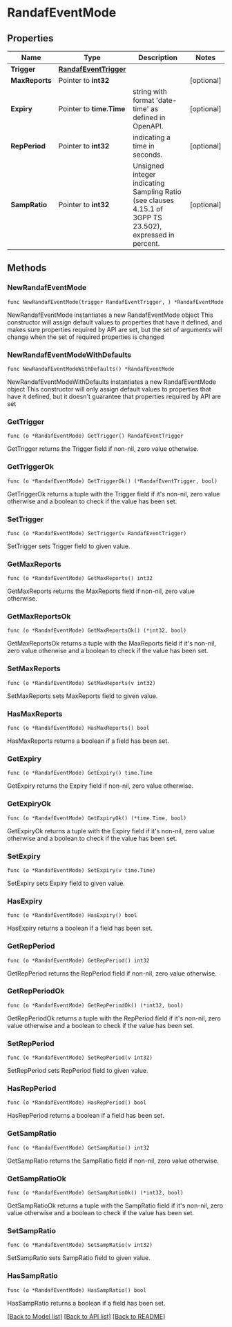 # RandafEventMode

## Properties

Name | Type | Description | Notes
------------ | ------------- | ------------- | -------------
**Trigger** | [**RandafEventTrigger**](RandafEventTrigger.md) |  | 
**MaxReports** | Pointer to **int32** |  | [optional] 
**Expiry** | Pointer to **time.Time** | string with format &#39;date-time&#39; as defined in OpenAPI. | [optional] 
**RepPeriod** | Pointer to **int32** | indicating a time in seconds. | [optional] 
**SampRatio** | Pointer to **int32** | Unsigned integer indicating Sampling Ratio (see clauses 4.15.1 of 3GPP TS 23.502), expressed in percent.   | [optional] 

## Methods

### NewRandafEventMode

`func NewRandafEventMode(trigger RandafEventTrigger, ) *RandafEventMode`

NewRandafEventMode instantiates a new RandafEventMode object
This constructor will assign default values to properties that have it defined,
and makes sure properties required by API are set, but the set of arguments
will change when the set of required properties is changed

### NewRandafEventModeWithDefaults

`func NewRandafEventModeWithDefaults() *RandafEventMode`

NewRandafEventModeWithDefaults instantiates a new RandafEventMode object
This constructor will only assign default values to properties that have it defined,
but it doesn't guarantee that properties required by API are set

### GetTrigger

`func (o *RandafEventMode) GetTrigger() RandafEventTrigger`

GetTrigger returns the Trigger field if non-nil, zero value otherwise.

### GetTriggerOk

`func (o *RandafEventMode) GetTriggerOk() (*RandafEventTrigger, bool)`

GetTriggerOk returns a tuple with the Trigger field if it's non-nil, zero value otherwise
and a boolean to check if the value has been set.

### SetTrigger

`func (o *RandafEventMode) SetTrigger(v RandafEventTrigger)`

SetTrigger sets Trigger field to given value.


### GetMaxReports

`func (o *RandafEventMode) GetMaxReports() int32`

GetMaxReports returns the MaxReports field if non-nil, zero value otherwise.

### GetMaxReportsOk

`func (o *RandafEventMode) GetMaxReportsOk() (*int32, bool)`

GetMaxReportsOk returns a tuple with the MaxReports field if it's non-nil, zero value otherwise
and a boolean to check if the value has been set.

### SetMaxReports

`func (o *RandafEventMode) SetMaxReports(v int32)`

SetMaxReports sets MaxReports field to given value.

### HasMaxReports

`func (o *RandafEventMode) HasMaxReports() bool`

HasMaxReports returns a boolean if a field has been set.

### GetExpiry

`func (o *RandafEventMode) GetExpiry() time.Time`

GetExpiry returns the Expiry field if non-nil, zero value otherwise.

### GetExpiryOk

`func (o *RandafEventMode) GetExpiryOk() (*time.Time, bool)`

GetExpiryOk returns a tuple with the Expiry field if it's non-nil, zero value otherwise
and a boolean to check if the value has been set.

### SetExpiry

`func (o *RandafEventMode) SetExpiry(v time.Time)`

SetExpiry sets Expiry field to given value.

### HasExpiry

`func (o *RandafEventMode) HasExpiry() bool`

HasExpiry returns a boolean if a field has been set.

### GetRepPeriod

`func (o *RandafEventMode) GetRepPeriod() int32`

GetRepPeriod returns the RepPeriod field if non-nil, zero value otherwise.

### GetRepPeriodOk

`func (o *RandafEventMode) GetRepPeriodOk() (*int32, bool)`

GetRepPeriodOk returns a tuple with the RepPeriod field if it's non-nil, zero value otherwise
and a boolean to check if the value has been set.

### SetRepPeriod

`func (o *RandafEventMode) SetRepPeriod(v int32)`

SetRepPeriod sets RepPeriod field to given value.

### HasRepPeriod

`func (o *RandafEventMode) HasRepPeriod() bool`

HasRepPeriod returns a boolean if a field has been set.

### GetSampRatio

`func (o *RandafEventMode) GetSampRatio() int32`

GetSampRatio returns the SampRatio field if non-nil, zero value otherwise.

### GetSampRatioOk

`func (o *RandafEventMode) GetSampRatioOk() (*int32, bool)`

GetSampRatioOk returns a tuple with the SampRatio field if it's non-nil, zero value otherwise
and a boolean to check if the value has been set.

### SetSampRatio

`func (o *RandafEventMode) SetSampRatio(v int32)`

SetSampRatio sets SampRatio field to given value.

### HasSampRatio

`func (o *RandafEventMode) HasSampRatio() bool`

HasSampRatio returns a boolean if a field has been set.


[[Back to Model list]](../README.md#documentation-for-models) [[Back to API list]](../README.md#documentation-for-api-endpoints) [[Back to README]](../README.md)


